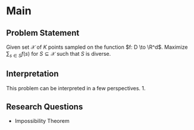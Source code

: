 # Main

## Problem Statement
Given set $\mathcal{X}$ of $K$ points sampled on the function $f: D \to \R^d$.
Maximize $\sum_{s \in S} f(s)$ for $S \subseteq \mathcal{X}$ such that $S$ is
diverse.

## Interpretation
This problem can be interpreted in a few perspectives.
1.

## Research Questions
- Impossibility Theorem

